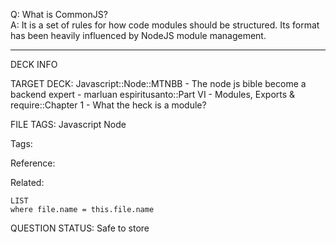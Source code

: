 Q: What is CommonJS?  
A: It is a set of rules for how code modules should be structured. Its format has been heavily influenced by NodeJS module management.
<!--ID: 1690389246892-->

---

DECK INFO

TARGET DECK: Javascript::Node::MTNBB - The node js bible become a backend expert - marluan espiritusanto::Part VI - Modules, Exports & require::Chapter 1 - What the heck is a module?

FILE TAGS: Javascript Node

Tags:

Reference:

Related:

```dataview
LIST
where file.name = this.file.name
```

QUESTION STATUS: Safe to store